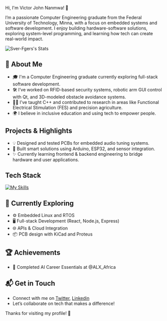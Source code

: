 Hi, I'm Victor John Nanmwa! 👋

I’m a passionate Computer Engineering graduate from the Federal University of Technology, Minna, with a focus on embedded systems and software development. I enjoy building hardware-software solutions, exploring system-level programming, and learning how tech can create real-world impact.

![Sver-Fgers's Stats](https://github-readme-stats.vercel.app/api?username=YourUsername&theme=vue-dark&show_icons=true&hide_border=true&count_private=true)

## 🚀 About Me

- 🎓 I'm a Computer Engineering graduate currently exploring full-stack software development.
- 🛠️ I’ve worked on RFID-based security systems, robotic arm GUI control with Qt, and 3D-modeled obstacle avoidance systems.
- 👨‍🏫 I’ve taught C++ and contributed to research in areas like Functional Electrical Stimulation (FES) and precision agriculture.
- 🌍 I believe in inclusive education and using tech to empower people.

## Projects & Highlights

- 💡 Designed and tested PCBs for embedded audio tuning systems.
- 🤖 Built smart solutions using Arduino, ESP32, and sensor integration.
- ✨ Currently learning frontend & backend engineering to bridge hardware and user applications.

## Tech Stack
[![My Skills](https://skillicons.dev/icons?i=html,css,cpp,py,arduino)](https://skillicons.dev)

## 🌱 Currently Exploring

- ⚙️ Embedded Linux and RTOS
- 🖥️ Full-stack Development (React, Node.js, Express)
- 🌐 APIs & Cloud Integration
- 📦 PCB design with KiCad and Proteus

## 🏆 Achievements

- 🌟 Completed AI Career Essentials at @ALX_Africa

## 📬 Get in Touch

- Connect with me on [Twitter](https://twitter.com/yourusername), [Linkedin](www.linkedin.com/in/victornanmwa)
- Let’s collaborate on tech that makes a difference!

Thanks for visiting my profile! 🚀
